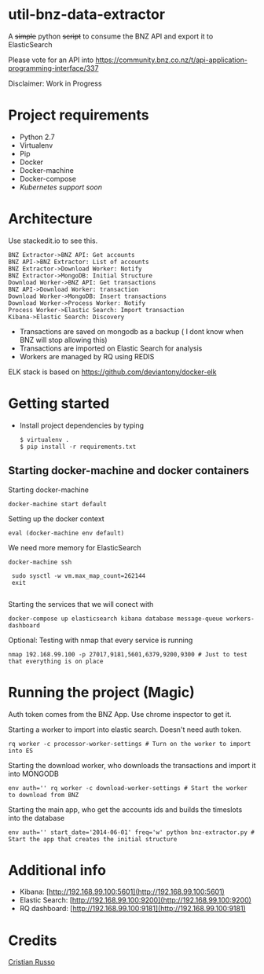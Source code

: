 # util-bnz-data-extractor
A ~~simple~~ python ~~script~~ to consume the BNZ API and export it to ElasticSearch

Please vote for an API into https://community.bnz.co.nz/t/api-application-programming-interface/337

Disclaimer: Work in Progress

# Project requirements

- Python 2.7
- Virtualenv
- Pip
- Docker
- Docker-machine
- Docker-compose
- *Kubernetes support soon*

# Architecture

Use stackedit.io to see this.

```sequence
BNZ Extractor->BNZ API: Get accounts
BNZ API->BNZ Extractor: List of accounts
BNZ Extractor->Download Worker: Notify
BNZ Extractor->MongoDB: Initial Structure
Download Worker->BNZ API: Get transactions
BNZ API->Download Worker: transaction
Download Worker->MongoDB: Insert transactions
Download Worker->Process Worker: Notify
Process Worker->Elastic Search: Import transaction
Kibana->Elastic Search: Discovery
```

- Transactions are saved on mongodb as a backup ( I dont know when BNZ will stop allowing this)
- Transactions are imported on Elastic Search for analysis
- Workers are managed by RQ using REDIS

ELK stack is based on https://github.com/deviantony/docker-elk

# Getting started

- Install project dependencies by typing 
  ```
  $ virtualenv . 
  $ pip install -r requirements.txt
  ```

## Starting docker-machine and docker containers
Starting docker-machine
```
docker-machine start default
```

Setting up the docker context
```
eval (docker-machine env default)
```


We need more memory for ElasticSearch
```
docker-machine ssh

 sudo sysctl -w vm.max_map_count=262144
 exit
 
```

Starting the services that we will conect with
```
docker-compose up elasticsearch kibana database message-queue workers-dashboard 
```
Optional: Testing with nmap that every service is running

```
nmap 192.168.99.100 -p 27017,9181,5601,6379,9200,9300 # Just to test that everything is on place
```

# Running the project (Magic)

Auth token comes from the BNZ App. Use chrome inspector to get it.

Starting a worker to import into elastic search. Doesn't need auth token.
```
rq worker -c processor-worker-settings # Turn on the worker to import into ES
```

Starting the download worker, who downloads the transactions and import it into MONGODB
```
env auth='' rq worker -c download-worker-settings # Start the worker to download from BNZ
```

Starting the main app, who get the accounts ids and builds the timeslots into the database
```
env auth='' start_date='2014-06-01' freq='w' python bnz-extractor.py # Start the app that creates the initial structure
```
# Additional info

- Kibana: [http://192.168.99.100:5601](http://192.168.99.100:5601)
- Elastic Search: [http://192.168.99.100:9200](http://192.168.99.100:9200)
- RQ dashboard: [http://192.168.99.100:9181](http://192.168.99.100:9181)


# Credits 

[Cristian Russo](http://www.cristianmarquez.me)


